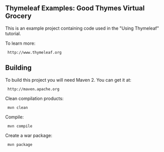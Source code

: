 
Thymeleaf Examples: Good Thymes Virtual Grocery
-----------------------------------------------
 
 This is an example project containing code used in the "Using Thymeleaf" tutorial.
 
 To learn more:
 
     http://www.thymeleaf.org

     
Building
--------
 
 To build this project you will need Maven 2. You can get it at:
 
     http://maven.apache.org

 Clean compilation products:
 
     mvn clean
     
 Compile:
 
     mvn compile
     
 Create a war package:
 
     mvn package



 